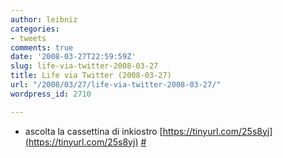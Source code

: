 ```yaml
---
author: leibniz
categories:
- tweets
comments: true
date: '2008-03-27T22:59:59Z'
slug: life-via-twitter-2008-03-27
title: Life via Twitter (2008-03-27)
url: "/2008/03/27/life-via-twitter-2008-03-27/"
wordpress_id: 2710

---
```

* ascolta la cassettina di inkiostro [https://tinyurl.com/25s8yj](https://tinyurl.com/25s8yj) [#](https://twitter.com/leibniz/statuses/777843616)


